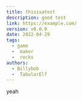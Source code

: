 ```yaml
---
title: thisisatest
description: good test
link: https://example.com/
version: v0.0.0
date: 2022-04-29
tags:
  - game
  -  maker
  -  rocks
authors:
  - Billybob
  -  TabularElf
---
```


yeah